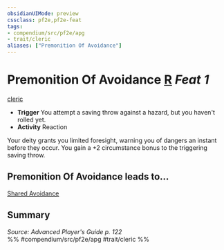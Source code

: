 ```yaml
---
obsidianUIMode: preview
cssclass: pf2e,pf2e-feat
tags:
- compendium/src/pf2e/apg
- trait/cleric
aliases: ["Premonition Of Avoidance"]
---
```

# Premonition Of Avoidance  [R](../../Rules/core-rulebook/chapter-9-playing-the-game.md#Actions "Reaction") *Feat 1*  
[cleric](../../Rules/traits/cleric.md)  

- **Trigger** You attempt a saving throw against a hazard, but you haven't rolled yet.
- **Activity** Reaction

Your deity grants you limited foresight, warning you of dangers an instant before they occur. You gain a +2 circumstance bonus to the triggering saving throw.

## Premonition Of Avoidance leads to...

[Shared Avoidance](shared-avoidance-apg.md)

## Summary

*Source: Advanced Player's Guide p. 122*  
%% #compendium/src/pf2e/apg #trait/cleric %%